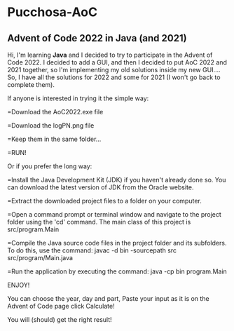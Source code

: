# Pucchosa-AoC

## Advent of Code 2022 in **Java** (and 2021)

Hi, I'm learning **Java** and I decided to try to participate in the Advent of Code 2022.
I decided to add a GUI, and then I decided to put AoC 2022 and 2021 together, so I'm implementing my old solutions inside my new GUI....
So, I have all the solutions for 2022 and some for 2021 (I won't go back to complete them).

If anyone is interested in trying it the simple way:

=Download the AoC2022.exe file

=Download the logPN.png file

=Keep them in the same folder...

=RUN!


Or if you prefer the long way:

=Install the Java Development Kit (JDK) if you haven't already done so. You can download the latest version of JDK from the Oracle website.

=Extract the downloaded project files to a folder on your computer.

=Open a command prompt or terminal window and navigate to the project folder using the 'cd' command. The main class of this project is src/program.Main

=Compile the Java source code files in the project folder and its subfolders. To do this, use the command: javac -d bin -sourcepath src src/program/Main.java

=Run the application by executing the command: java -cp bin program.Main

ENJOY!


You can choose the year, day and part,
Paste your input as it is on the Advent of Code page
click Calculate!

You will (should) get the right result!

